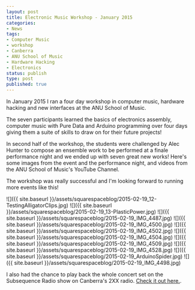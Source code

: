 ```yaml
---
layout: post
title: Electronic Music Workshop - January 2015
categories:
- News
tags:
- Computer Music
- workshop
- Canberra
- ANU School of Music
- Hardware Hacking
- Electronics
status: publish
type: post
published: true
---
```


In January 2015 I ran a four day workshop  in computer music, hardware hacking and new interfaces at the ANU School of Music.

The seven participants learned the basics of electronics assembly, computer music with Pure Data and Arduino programming over four days giving them a suite of skills to draw on for their future projects!

In second half of the workshop, the students were challenged by Alec Hunter to compose an ensemble work to be performed at a finale performance night and we ended up with seven great new works! Here's some images from the event and the performance night, and videos from the ANU School of Music's YouTube Channel.

The workshop was really successful and I'm looking forward to running more events like this!

![]({{ site.baseurl }}/assets/squarespaceblog/2015-02-19_12-TestingAlligatorClips.jpg)
![]({{ site.baseurl }}/assets/squarespaceblog/2015-02-19_13-PlasticPower.jpg)
![]({{ site.baseurl }}/assets/squarespaceblog/2015-02-19_IMG_4487.jpg)
![]({{ site.baseurl }}/assets/squarespaceblog/2015-02-19_IMG_4500.jpg)
![]({{ site.baseurl }}/assets/squarespaceblog/2015-02-19_IMG_4502.jpg)
![]({{ site.baseurl }}/assets/squarespaceblog/2015-02-19_IMG_4504.jpg)
![]({{ site.baseurl }}/assets/squarespaceblog/2015-02-19_IMG_4509.jpg)
![]({{ site.baseurl }}/assets/squarespaceblog/2015-02-19_IMG_4528.jpg)
![]({{ site.baseurl }}/assets/squarespaceblog/2015-02-19_ArduinoSpider.jpg)
![]({{ site.baseurl }}/assets/squarespaceblog/2015-02-19_IMG_4498.jpg)

I also had the chance to play back the whole concert set on the Subsequence Radio show on Canberra's 2XX radio. 
[Check it out here.](http://bit.do/subsequenceradio).

